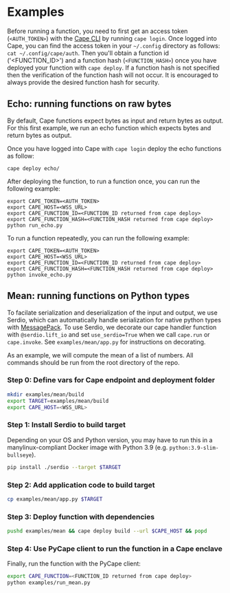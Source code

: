 # Examples

Before running a function, you need to first get an access token (`<AUTH_TOKEN>`) with the [Cape CLI](https://github.com/capeprivacy/cli) by running `cape login`. Once logged into Cape, you can find the access token in your `~/.config` directory as follows: `cat ~/.config/cape/auth`. Then you'll obtain a function id ('<FUNCTION_ID>') and a function hash (`<FUNCTION_HASH>`) once you have deployed your function with `cape deploy`. If a function hash is not specified then the verification of the function hash will not occur. It is encouraged to always provide the desired function hash for security. 

## Echo: running functions on raw bytes

By default, Cape functions expect bytes as input and return bytes as output. For this first example, we run an echo function which expects bytes and return bytes as output.

Once you have logged into Cape with `cape login` deploy the echo functions as follow:
```
cape deploy echo/
```

After deploying the function, to run a function once, you can run the following example:
```
export CAPE_TOKEN=<AUTH_TOKEN>
export CAPE_HOST=<WSS_URL>
export CAPE_FUNCTION_ID=<FUNCTION_ID returned from cape deploy>
export CAPE_FUNCTION_HASH=<FUNCTION_HASH returned from cape deploy>
python run_echo.py
```

To run a function repeatedly, you can run the following example:
```
export CAPE_TOKEN=<AUTH_TOKEN>
export CAPE_HOST=<WSS_URL>
export CAPE_FUNCTION_ID=<FUNCTION_ID returned from cape deploy>
export CAPE_FUNCTION_HASH=<FUNCTION_HASH returned from cape deploy>
python invoke_echo.py
```

## Mean: running functions on Python types

To facilate serialization and deserialization of the input and output, we use Serdio, which can automatically handle serialization for native python types with [MessagePack](https://msgpack.org/index.html). To use Serdio, we decorate our cape handler function with `@serdio.lift_io` and set `use_serdio=True` when we call `cape.run` or `cape.invoke`. See `examples/mean/app.py` for instructions on decorating.

As an example, we will compute the mean of a list of numbers. All commands should be run from the root directory of the repo.

### Step 0: Define vars for Cape endpoint and deployment folder
```sh
mkdir examples/mean/build
export TARGET=examples/mean/build
export CAPE_HOST=<WSS_URL>
```

###  Step 1: Install Serdio to build target
Depending on your OS and Python version, you may have to run this in a manylinux-compliant Docker image with Python 3.9 (e.g. `python:3.9-slim-bullseye`).
```sh
pip install ./serdio --target $TARGET
```

### Step 2: Add application code to build target
```sh
cp examples/mean/app.py $TARGET
```

### Step 3: Deploy function with dependencies
```sh
pushd examples/mean && cape deploy build --url $CAPE_HOST && popd
```

### Step 4: Use PyCape client to run the function in a Cape enclave
Finally, run the function with the PyCape client:
```sh
export CAPE_FUNCTION=<FUNCTION_ID returned from cape deploy>
python examples/run_mean.py
```
